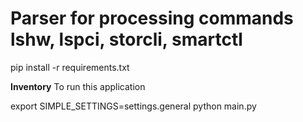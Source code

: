 # Parser for processing commands lshw, lspci, storcli, smartctl

pip install -r requirements.txt

**Inventory**
To run this application

export SIMPLE_SETTINGS=settings.general
python main.py
